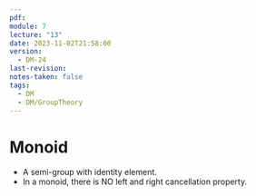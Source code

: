 ```yaml
---
pdf: 
module: 7
lecture: "13"
date: 2023-11-02T21:58:00
version:
  - DM-24
last-revision: 
notes-taken: false
tags:
  - DM
  - DM/GroupTheory
---
```

# Monoid
- A semi-group with identity element.
- In a monoid, there is NO left and right cancellation property.